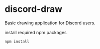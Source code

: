 # discord-draw
Basic drawing application for Discord users.


install required npm packages

    npm install
